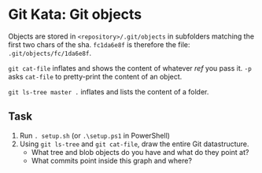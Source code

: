# Git Kata: Git objects

Objects are stored in `<repository>/.git/objects` in subfolders matching the first two chars of the sha.
`fc1da6e8f` is therefore the file: `.git/objects/fc/1da6e8f`.

`git cat-file` inflates and shows the content of whatever _ref_ you pass it.
`-p` asks `cat-file` to pretty-print the content of an object.

`git ls-tree master .` inflates and lists the content of a folder.

## Task

1. Run `. setup.sh` (or `.\setup.ps1` in PowerShell)
1. Using `git ls-tree` and `git cat-file`, draw the entire Git datastructure.
	- What tree and blob objects do you have and what do they point at?
	- What commits point inside this graph and where?
